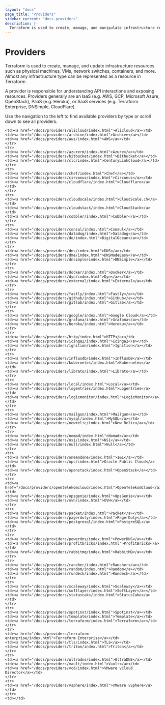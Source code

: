 ```yaml
---
layout: "docs"
page_title: "Providers"
sidebar_current: "docs-providers"
description: |-
  Terraform is used to create, manage, and manipulate infrastructure resources. Examples of resources include physical machines, VMs, network switches, containers, etc. Almost any infrastructure noun can be represented as a resource in Terraform.
---
```


# Providers

Terraform is used to create, manage, and update infrastructure resources such
as physical machines, VMs, network switches, containers, and more. Almost any
infrastructure type can be represented as a resource in Terraform.

A provider is responsible for understanding API interactions and exposing
resources. Providers generally are an IaaS (e.g. AWS, GCP, Microsoft Azure,
OpenStack), PaaS (e.g. Heroku), or SaaS services (e.g. Terraform Enterprise,
DNSimple, CloudFlare).

Use the navigation to the left to find available providers by type or scroll
down to see all providers.

<table class="table">

    <td><a href="/docs/providers/alicloud/index.html">Alicloud</a></td>
    <td><a href="/docs/providers/archive/index.html">Archive</a></td>
    <td><a href="/docs/providers/aws/index.html">AWS</a></td>
    </tr>
    <tr>
    <td><a href="/docs/providers/azurerm/index.html">Azure</a></td>
    <td><a href="/docs/providers/bitbucket/index.html">Bitbucket</a></td>
    <td><a href="/docs/providers/clc/index.html">CenturyLinkCloud</a></td>
    </tr>
    <tr>
    <td><a href="/docs/providers/chef/index.html">Chef</a></td>
    <td><a href="/docs/providers/circonus/index.html">Circonus</a></td>
    <td><a href="/docs/providers/cloudflare/index.html">Cloudflare</a></td>
    </tr>
    <tr>
    <td><a href="/docs/providers/cloudscale/index.html">CloudScale.ch</a></td>
    <td><a href="/docs/providers/cloudstack/index.html">CloudStack</a></td>
    <td><a href="/docs/providers/cobbler/index.html">Cobbler</a></td>
    </tr>
    <tr>
    <td><a href="/docs/providers/consul/index.html">Consul</a></td>
    <td><a href="/docs/providers/datadog/index.html">Datadog</a></td>
    <td><a href="/docs/providers/do/index.html">DigitalOcean</a></td>
    </tr>
    <tr>
    <td><a href="/docs/providers/dns/index.html">DNS</a></td>
    <td><a href="/docs/providers/dme/index.html">DNSMadeEasy</a></td>
    <td><a href="/docs/providers/dnsimple/index.html">DNSimple</a></td>
    </tr>
    <tr>
    <td><a href="/docs/providers/docker/index.html">Docker</a></td>
    <td><a href="/docs/providers/dyn/index.html">Dyn</a></td>
    <td><a href="/docs/providers/external/index.html">External</a></td>
    </tr>
    <tr>
    <td><a href="/docs/providers/fastly/index.html">Fastly</a></td>
    <td><a href="/docs/providers/github/index.html">GitHub</a></td>
    <td><a href="/docs/providers/gitlab/index.html">Gitlab</a></td>
    </tr>
    <tr>
    <td><a href="/docs/providers/google/index.html">Google Cloud</a></td>
    <td><a href="/docs/providers/grafana/index.html">Grafana</a></td>
    <td><a href="/docs/providers/heroku/index.html">Heroku</a></td>
    </tr>
    <tr>
    <td><a href="/docs/providers/http/index.html">HTTP</a></td>
    <td><a href="/docs/providers/icinga2/index.html">Icinga2</a></td>
    <td><a href="/docs/providers/ignition/index.html">Ignition</a></td>
    </tr>
    <tr>
    <td><a href="/docs/providers/influxdb/index.html">InfluxDB</a></td>
    <td><a href="/docs/providers/kubernetes/index.html">Kubernetes</a></td>
    <td><a href="/docs/providers/librato/index.html">Librato</a></td>
    </tr>
    <tr>
    <td><a href="/docs/providers/local/index.html">Local</a></td>
    <td><a href="/docs/providers/logentries/index.html">Logentries</a></td>
    <td><a href="/docs/providers/logicmonitor/index.html">LogicMonitor</a></td>
    </tr>
    <tr>
    <td><a href="/docs/providers/mailgun/index.html">Mailgun</a></td>
    <td><a href="/docs/providers/mysql/index.html">MySQL</a></td>
    <td><a href="/docs/providers/newrelic/index.html">New Relic</a></td>
    </tr>
    <tr>
    <td><a href="/docs/providers/nomad/index.html">Nomad</a></td>
    <td><a href="/docs/providers/ns1/index.html">NS1</a></td>
    <td><a href="/docs/providers/null/index.html">Null</a></td>
    </tr>
    <tr>
    <td><a href="/docs/providers/oneandone/index.html">1&1</a></td>
    <td><a href="/docs/providers/opc/index.html">Oracle Public Cloud</a></td>
    <td><a href="/docs/providers/openstack/index.html">OpenStack</a></td>
    </tr>
    <tr>
    <td><a href="/docs/providers/opentelekomcloud/index.html">OpenTelekomCloud</a></td>
    <td><a href="/docs/providers/opsgenie/index.html">OpsGenie</a></td>
    <td><a href="/docs/providers/ovh/index.html">OVH</a></td>
    </tr>
    <tr>
    <td><a href="/docs/providers/packet/index.html">Packet</a></td>
    <td><a href="/docs/providers/pagerduty/index.html">PagerDuty</a></td>
    <td><a href="/docs/providers/postgresql/index.html">PostgreSQL</a></td>
    </tr>
    <tr>
    <td><a href="/docs/providers/powerdns/index.html">PowerDNS</a></td>
    <td><a href="/docs/providers/profitbricks/index.html">ProfitBricks</a></td>
    <td><a href="/docs/providers/rabbitmq/index.html">RabbitMQ</a></td>
    </tr>
    <tr>
    <td><a href="/docs/providers/rancher/index.html">Rancher</a></td>
    <td><a href="/docs/providers/random/index.html">Random</a></td>
    <td><a href="/docs/providers/rundeck/index.html">Rundeck</a></td>
    </tr>
    <tr>
    <td><a href="/docs/providers/scaleway/index.html">Scaleway</a></td>
    <td><a href="/docs/providers/softlayer/index.html">SoftLayer</a></td>
    <td><a href="/docs/providers/statuscake/index.html">StatusCake</a></td>
    </tr>
    <tr>
    <td><a href="/docs/providers/spotinst/index.html">Spotinst</a></td>
    <td><a href="/docs/providers/template/index.html">Template</a></td>
    <td><a href="/docs/providers/terraform/index.html">Terraform</a></td>
    </tr>
    <tr>
    <td><a href="/docs/providers/terraform-enterprise/index.html">Terraform Enterprise</a></td>
    <td><a href="/docs/providers/tls/index.html">TLS</a></td>
    <td><a href="/docs/providers/triton/index.html">Triton</a></td>
    </tr>
    <tr>
    <td><a href="/docs/providers/ultradns/index.html">UltraDNS</a></td>
    <td><a href="/docs/providers/vault/index.html">Vault</a></td>
    <td><a href="/docs/providers/vcd/index.html">VMware vCloud Director</a></td>
    </tr>
    <tr>
    <td><a href="/docs/providers/vsphere/index.html">VMware vSphere</a></td>
    </tr>
    <td></td>

</table>
